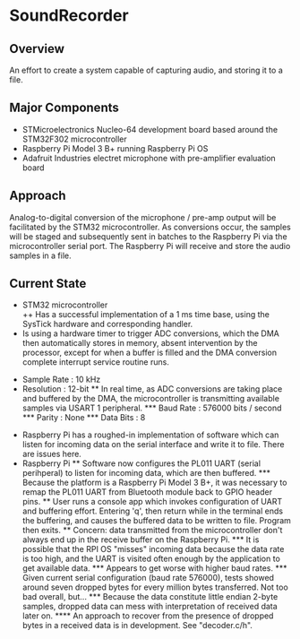 # SoundRecorder

## Overview

An effort to create a system capable of capturing audio, and storing it to a file. 

## Major Components

* STMicroelectronics Nucleo-64 development board based around the STM32F302 microcontroller
* Raspberry Pi Model 3 B+ running Raspberry Pi OS
* Adafruit Industries electret microphone with pre-amplifier evaluation board

## Approach

Analog-to-digital conversion of the microphone / pre-amp output will be facilitated by the STM32 microcontroller. As conversions occur, the samples will be staged 
and subsequently sent in batches to the Raspberry Pi via the microcontroller serial port. The Raspberry Pi will receive and store the audio samples in a file. 

## Current State

+ STM32 microcontroller  
++ Has a successful implementation of a 1 ms time base, using the SysTick hardware and corresponding handler. 
+ Is using a hardware timer to trigger ADC conversions, which the DMA then automatically stores in memory, absent intervention by the processor, except for when a buffer is filled and the DMA conversion complete interrupt service routine runs. 
- Sample Rate : 10 kHz
- Resolution : 12-bit
** In real time, as ADC conversions are taking place and buffered by the DMA, the microcontroller is transmitting available samples via USART 1 peripheral. 
*** Baud Rate : 576000 bits / second
*** Parity : None
*** Data Bits : 8
* Raspberry Pi has a roughed-in implementation of software which can listen for incoming data on the serial interface and write it to file. There are issues here. 
* Raspberry Pi 
** Software now configures the PL011 UART (serial perihperal) to listen for incoming data, which are then buffered. 
*** Because the platform is a Raspberry Pi Model 3 B+, it was necessary to remap the PL011 UART from Bluetooth module back to GPIO header pins. 
** User runs a console app which invokes configuration of UART and buffering effort. Entering 'q', then return while in the terminal ends the buffering, and causes the buffered data to be written to file. Program then exits. 
** Concern: data transmitted from the microcontroller don't always end up in the receive buffer on the Raspberry Pi. 
*** It is possible that the RPI OS "misses" incoming data because the data rate is too high, and the UART is visited often enough by the application to get available data. 
*** Appears to get worse with higher baud rates. 
*** Given current serial configuration (baud rate 576000), tests showed around seven dropped bytes for every million bytes transferred. Not too bad overall, but...
*** Because the data constitute little endian 2-byte samples, dropped data can mess with interpretation of received data later on. 
**** An approach to recover from the presence of dropped bytes in a received data is in development. See "decoder.c/h". 
